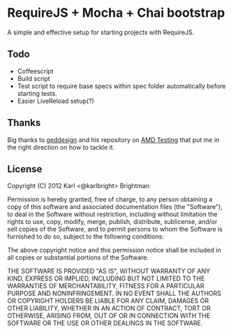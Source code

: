 # RequireJS + Mocha + Chai bootstrap

A simple and effective setup for starting projects with RequireJS.

## Todo

* Coffeescript
* Build script
* Test script to require base specs within spec folder automatically before starting tests.
* Easier LiveReload setup(?)

## Thanks

Big thanks to [geddesign](http://github.com/geddesign/) and his repository on [AMD Testing](http://github.com/geddesign/amd-testing) that put me in the right direction on how to tackle it.

## License

Copyright (C) 2012 Karl <@karlbright> Brightman

Permission is hereby granted, free of charge, to any person obtaining a copy of this software and associated documentation files (the "Software"), to deal in the Software without restriction, including without limitation the rights to use, copy, modify, merge, publish, distribute, sublicense, and/or sell copies of the Software, and to permit persons to whom the Software is furnished to do so, subject to the following conditions:

The above copyright notice and this permission notice shall be included in all copies or substantial portions of the Software.

THE SOFTWARE IS PROVIDED "AS IS", WITHOUT WARRANTY OF ANY KIND, EXPRESS OR IMPLIED, INCLUDING BUT NOT LIMITED TO THE WARRANTIES OF MERCHANTABILITY, FITNESS FOR A PARTICULAR PURPOSE AND NONINFRINGEMENT. IN NO EVENT SHALL THE AUTHORS OR COPYRIGHT HOLDERS BE LIABLE FOR ANY CLAIM, DAMAGES OR OTHER LIABILITY, WHETHER IN AN ACTION OF CONTRACT, TORT OR OTHERWISE, ARISING FROM, OUT OF OR IN CONNECTION WITH THE SOFTWARE OR THE USE OR OTHER DEALINGS IN THE SOFTWARE.
